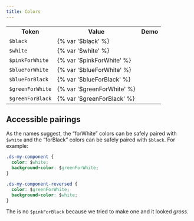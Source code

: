 ```yaml
---
title: Colors
---
```


<table class="site-table">
  <tr>
    <th>Token</th>
    <th>Value</th>
    <th>Demo</th>
  </tr>
  <tr>
    <td><code>$black</code></td>
    <td>{% var '$black' %}</td>
    <td>
      <div class="site-swatch ds-bg-color-black"></div>
    </td>
  </tr>
  <tr>
    <td><code>$white</code></td>
    <td>{% var '$white' %}</td>
    <td>
      <div class="site-swatch ds-bg-color-white"></div>
    </td>
  </tr>
  <tr>
    <td><code>$pinkForWhite</code></td>
    <td>{% var '$pinkForWhite' %}</td>
    <td>
      <div class="site-swatch ds-bg-color-pinkForWhite"></div>
    </td>
  </tr>
  <tr>
    <td><code>$blueForWhite</code></td>
    <td>{% var '$blueForWhite' %}</td>
    <td>
      <div class="site-swatch ds-bg-color-blueForWhite"></div>
    </td>
  </tr>
  <tr>
    <td><code>$blueForBlack</code></td>
    <td>{% var '$blueForBlack' %}</td>
    <td>
      <div class="site-swatch ds-bg-color-blueForBlack"></div>
    </td>
  </tr>
  <tr>
    <td><code>$greenForWhite</code></td>
    <td>{% var '$greenForWhite' %}</td>
    <td>
      <div class="site-swatch ds-bg-color-greenForWhite"></div>
    </td>
  </tr>
  <tr>
    <td><code>$greenForBlack</code></td>
    <td>{% var '$greenForBlack' %}</td>
    <td>
      <div class="site-swatch ds-bg-color-greenForBlack"></div>
    </td>
  </tr>
</table>

## Accessible pairings

As the names suggest, the “forWhite” colors can be safely paired with `$white` and the “forBlack” colors can be safely paired with `$black`. For example:

```css
.ds-my-component {
  color: $white;
  background-color: $greenForWhite;
}

.ds-my-component-reversed {
  color: $greenForWhite;
  background-color: $white;
}
```

The is no `$pinkForBlack` because we tried to make one and it looked _gross_.